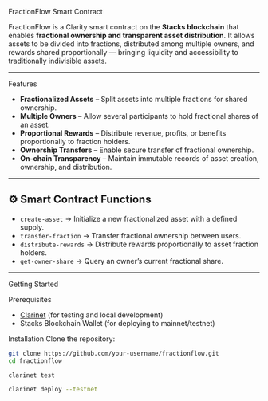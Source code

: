 FractionFlow Smart Contract

FractionFlow is a Clarity smart contract on the **Stacks blockchain** that enables **fractional ownership and transparent asset distribution**. It allows assets to be divided into fractions, distributed among multiple owners, and rewards shared proportionally — bringing liquidity and accessibility to traditionally indivisible assets.

---

Features
- **Fractionalized Assets** – Split assets into multiple fractions for shared ownership.  
- **Multiple Owners** – Allow several participants to hold fractional shares of an asset.  
- **Proportional Rewards** – Distribute revenue, profits, or benefits proportionally to fraction holders.  
- **Ownership Transfers** – Enable secure transfer of fractional ownership.  
- **On-chain Transparency** – Maintain immutable records of asset creation, ownership, and distribution.  

---

## ⚙️ Smart Contract Functions
- `create-asset` → Initialize a new fractionalized asset with a defined supply.  
- `transfer-fraction` → Transfer fractional ownership between users.  
- `distribute-rewards` → Distribute rewards proportionally to asset fraction holders.  
- `get-owner-share` → Query an owner’s current fractional share.  

---

Getting Started

Prerequisites
- [Clarinet](https://github.com/hirosystems/clarinet) (for testing and local development)  
- Stacks Blockchain Wallet (for deploying to mainnet/testnet)  

Installation
Clone the repository:
```bash
git clone https://github.com/your-username/fractionflow.git
cd fractionflow

clarinet test

clarinet deploy --testnet


